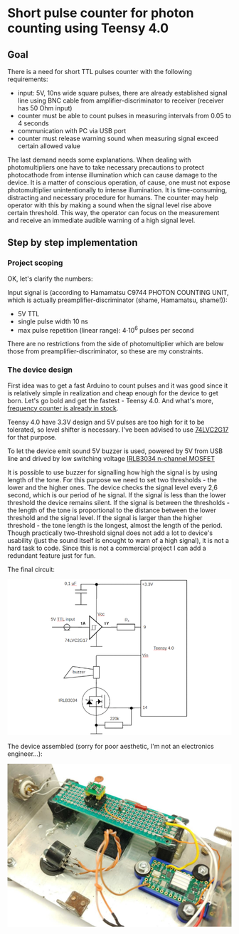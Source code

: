 # Short pulse counter for photon counting using Teensy 4.0

## Goal
There is a need for short TTL pulses counter with the following requirements:
* input: 5V, 10ns wide square pulses, there are already established signal line using BNC cable from amplifier-discriminator to receiver (receiver has 50 Ohm input)
* counter must be able to count pulses in measuring intervals from 0.05 to 4 seconds
* communication with PC via USB port
* counter must release warning sound when measuring signal exceed certain allowed value

The last demand needs some explanations. When dealing with photomultipliers one have to take necessary precautions to protect photocathode from intense illumination which can cause damage to the device. It is a matter of conscious operation, of cause, one must not expose photomultiplier unintentionally to intense illumination. It is time-consuming, distracting and necessary procedure for humans. The counter may help operator with this by making a sound when the signal level rise above certain threshold. This way, the operator can focus on the measurement and receive an immediate audible warning of a high signal level.

## Step by step implementation

### Project scoping

OK, let's clarify the numbers:

Input signal is (according to Hamamatsu C9744 PHOTON COUNTING UNIT, which is actually preamplifier-discriminator (shame, Hamamatsu, shame!)):

- 5V TTL
- single pulse width 10 ns
- max pulse repetition (linear range): 4·10<sup>6</sup> pulses per second

There are no restrictions from the side of photomultiplier which are below those from preamplifier-discriminator, so these are my constraints.

### The device design

First idea was to get a fast Arduino to count pulses and it was good since it is relatively simple in realization and cheap enough for the device to get born. Let's go bold and get the fastest - Teensy 4.0. And what's more, [frequency counter is already in stock](https://www.pjrc.com/teensy/td_libs_FreqCount.html).

Teensy 4.0 have 3.3V design and 5V pulses are too high for it to be tolerated, so level shifter is necessary. I've been advised to use [74LVC2G17](https://www.ti.com/product/SN74LVC2G17) for that purpose.

To let the device emit sound 5V buzzer is used, powered by 5V from USB line and drived by low switching voltage [IRLB3034 n-channel MOSFET](https://www.infineon.com/cms/en/product/power/mosfet/n-channel/irlb3034/)

It is possible to use buzzer for signalling how high the signal is by using length of the tone. For this purpose we need to set two thresholds - the lower and the higher ones. The device checks the signal level every 2,6 second, which is our period of he signal. If the signal is less than the lower threshold the device remains silent. If the signal is between the thresholds - the length of the tone is proportional to the distance between the lower threshold and the signal level. If the signal is larger than the higher threshold - the tone length is the longest, almost the length of the period. Though practically two-threshold signal does not add a lot to device's usability (just the sound itself is enought to warn of a high signal), it is not a hard task to code. Since this is not a commercial project I can add a redundant feature just for fun.

The final circuit:

<img src="https://github.com/serhiykobyakov/nanosecond-pulse-counter-using-Teensy/blob/main/circuit.png" alt="The circuit" width="600"/>

The device assembled (sorry for poor aesthetic, I'm not an electronics engineer...):

<img src="https://github.com/serhiykobyakov/nanosecond-pulse-counter-using-Teensy/blob/main/counter_photo.jpg" width="800"/>


